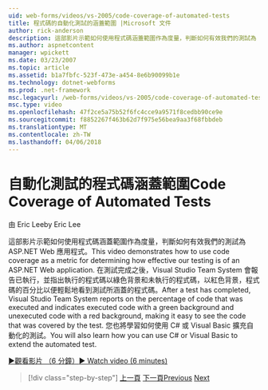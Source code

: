 ```yaml
---
uid: web-forms/videos/vs-2005/code-coverage-of-automated-tests
title: 程式碼的自動化測試的涵蓋範圍 |Microsoft 文件
author: rick-anderson
description: 這部影片示範如何使用程式碼涵蓋範圍作為度量，判斷如何有效我們的測試為 ASP.NET Web 應用程式。 測試之後已 com...
ms.author: aspnetcontent
manager: wpickett
ms.date: 03/23/2007
ms.topic: article
ms.assetid: b1a7fbfc-523f-473e-a454-8e6b90099b1e
ms.technology: dotnet-webforms
ms.prod: .net-framework
msc.legacyurl: /web-forms/videos/vs-2005/code-coverage-of-automated-tests
msc.type: video
ms.openlocfilehash: 47f2ce5a75b52f6fc4cce9a9571f8cedbb90ce9e
ms.sourcegitcommit: f8852267f463b62d7f975e56bea9aa3f68fbbdeb
ms.translationtype: MT
ms.contentlocale: zh-TW
ms.lasthandoff: 04/06/2018
---
```

<a name="code-coverage-of-automated-tests"></a><span data-ttu-id="d607a-104">自動化測試的程式碼涵蓋範圍</span><span class="sxs-lookup"><span data-stu-id="d607a-104">Code Coverage of Automated Tests</span></span>
====================
<span data-ttu-id="d607a-105">由 Eric Lee</span><span class="sxs-lookup"><span data-stu-id="d607a-105">by Eric Lee</span></span>

<span data-ttu-id="d607a-106">這部影片示範如何使用程式碼涵蓋範圍作為度量，判斷如何有效我們的測試為 ASP.NET Web 應用程式。</span><span class="sxs-lookup"><span data-stu-id="d607a-106">This video demonstrates how to use code coverage as a metric for determining how effective our testing is of an ASP.NET Web application.</span></span> <span data-ttu-id="d607a-107">在測試完成之後，Visual Studio Team System 會報告已執行，並指出執行的程式碼以綠色背景和未執行的程式碼，以紅色背景，程式碼的百分比以便輕鬆地看到測試所涵蓋的程式碼。</span><span class="sxs-lookup"><span data-stu-id="d607a-107">After a test has completed, Visual Studio Team System reports on the percentage of code that was executed and indicates executed code with a green background and unexecuted code with a red background, making it easy to see the code that was covered by the test.</span></span> <span data-ttu-id="d607a-108">您也將學習如何使用 C# 或 Visual Basic 擴充自動化的測試。</span><span class="sxs-lookup"><span data-stu-id="d607a-108">You will also learn how you can use C# or Visual Basic to extend the automated test.</span></span>

[<span data-ttu-id="d607a-109">&#9654;觀看影片 （6 分鐘）</span><span class="sxs-lookup"><span data-stu-id="d607a-109">&#9654; Watch video (6 minutes)</span></span>](https://channel9.msdn.com/Blogs/ASP-NET-Site-Videos/code-coverage-of-automated-tests)

> [!div class="step-by-step"]
> <span data-ttu-id="d607a-110">[上一頁](measuring-the-business-value-of-ajax.md)
> [下一頁](custom-extraction-rules-and-coded-web-tests.md)</span><span class="sxs-lookup"><span data-stu-id="d607a-110">[Previous](measuring-the-business-value-of-ajax.md)
[Next](custom-extraction-rules-and-coded-web-tests.md)</span></span>
